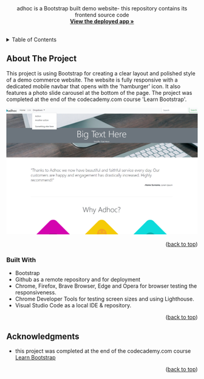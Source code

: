 
<a name="readme-top"></a>





<!-- PROJECT LOGO -->
<br />
<div align="center">


  <p>
    adhoc is a Bootstrap built demo website- this repository contains its frontend source code 
    <br />
    <a href="https://spatulatom.github.io/bootstrap-demo-website/"><strong>View the deployed app »</strong></a>
    <br />
    <br />
   
  </p>
</div>



<!-- TABLE OF CONTENTS -->
<details>
  <summary>Table of Contents</summary>
  <ol>
    <li><a href="#about-the-project">About The Project</a></li>
    <li><a href="#built-with">Built With</a></li>
    <li><a href="#acknowledgments">Acknowledgments</a></li>
  </ol>
</details>



<!-- ABOUT THE PROJECT -->
## About The Project
This project is using Bootstrap for creating a clear layout and polished 
style of a demo commerce website. The website is fully responsive with a dedicated mobile navbar that opens with the 'hamburger' icon. It also 
features a photo slide carousel at the bottom of the page. The project was 
completed at the end of the codecademy.com course 'Learn Bootstrap'.


![Product Name Screen Shot](imgs/bootstrap1.png)


<p align="right">(<a href="#readme-top">back to top</a>)</p>



### Built With

* Bootstrap
* Github as a remote repository and for deployment
* Chrome, Firefox, Brave Browser, Edge and Opera for browser testing the responsiveness.
* Chrome Developer Tools for testing screen sizes and using Lighthouse.
* Visual Studio Code as a local IDE & repository.


<p align="right">(<a href="#readme-top">back to top</a>)</p>


<!-- ACKNOWLEDGMENTS -->
## Acknowledgments


* this project was completed at the end of the codecademy.com course <a href="https://www.codecademy.com/learn/learn-bootstrap">Learn Bootstrap</a>


<p align="right">(<a href="#readme-top">back to top</a>)</p>



<!-- MARKDOWN LINKS & IMAGES -->

[linkedin-shield]: https://img.shields.io/badge/-LinkedIn-black.svg?style=for-the-badge&logo=linkedin&colorB=555
[linkedin-url]: https://www.linkedin.com/in/tomasz-s-069249244/
[product-screenshot]: images/screenshot.png
[Next.js]: https://img.shields.io/badge/next.js-000000?style=for-the-badge&logo=nextdotjs&logoColor=white
[Next-url]: https://nextjs.org/
[React.js]: https://img.shields.io/badge/React-20232A?style=for-the-badge&logo=react&logoColor=61DAFB
[React-url]: https://reactjs.org/
[Vue.js]: https://img.shields.io/badge/Vue.js-35495E?style=for-the-badge&logo=vuedotjs&logoColor=4FC08D
[Vue-url]: https://vuejs.org/
[Angular.io]: https://img.shields.io/badge/Angular-DD0031?style=for-the-badge&logo=angular&logoColor=white
[Angular-url]: https://angular.io/
[Svelte.dev]: https://img.shields.io/badge/Svelte-4A4A55?style=for-the-badge&logo=svelte&logoColor=FF3E00
[Svelte-url]: https://svelte.dev/
[Laravel.com]: https://img.shields.io/badge/Laravel-FF2D20?style=for-the-badge&logo=laravel&logoColor=white
[Laravel-url]: https://laravel.com
[Bootstrap.com]: https://img.shields.io/badge/Bootstrap-563D7C?style=for-the-badge&logo=bootstrap&logoColor=white
[Bootstrap-url]: https://getbootstrap.com
[JQuery.com]: https://img.shields.io/badge/jQuery-0769AD?style=for-the-badge&logo=jquery&logoColor=white
[JQuery-url]: https://jquery.com 
